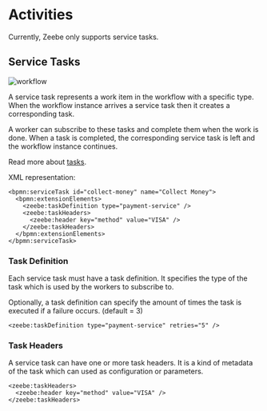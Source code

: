 # Activities

Currently, Zeebe only supports service tasks.

## Service Tasks

![workflow](/bpmn-workflows/order-process.png)

A service task represents a work item in the workflow with a specific type.
When the workflow instance arrives a service task then it creates a corresponding task.

A worker can subscribe to these tasks and complete them when the work is done.
When a task is completed, the corresponding service task is left and the workflow instance continues.

Read more about [tasks](basics/task-workers.html).

XML representation:

```
<bpmn:serviceTask id="collect-money" name="Collect Money">
  <bpmn:extensionElements>
    <zeebe:taskDefinition type="payment-service" />
    <zeebe:taskHeaders>
      <zeebe:header key="method" value="VISA" />
    </zeebe:taskHeaders>
  </bpmn:extensionElements>
</bpmn:serviceTask>
```

### Task Definition

Each service task must have a task definition.
It specifies the type of the task which is used by the workers to subscribe to.

Optionally, a task definition can specify the amount of times the task is executed if a failure occurs. (default = 3)

```
<zeebe:taskDefinition type="payment-service" retries="5" />
```

### Task Headers

A service task can have one or more task headers.
It is a kind of metadata of the task which can used as configuration or parameters.

```
<zeebe:taskHeaders>
  <zeebe:header key="method" value="VISA" />
</zeebe:taskHeaders>
```
